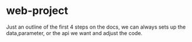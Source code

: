 # web-project
Just an outline of the first 4 steps on the docs, we can always sets up the data,parameter, or the api we want and adjust the code.
